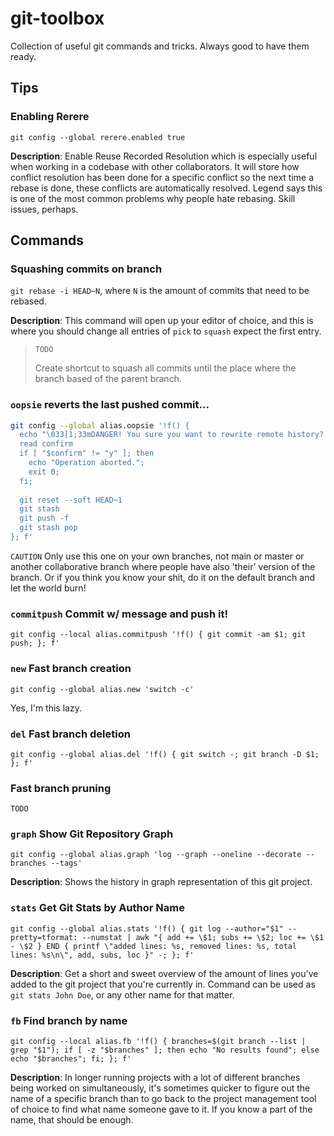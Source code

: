 # git-toolbox

Collection of useful git commands and tricks. Always good to have them ready.

## Tips

### Enabling Rerere

`git config --global rerere.enabled true`

**Description**: Enable Reuse Recorded Resolution which is especially useful when working in a codebase with other collaborators. It will store how conflict resolution has been done for a specific conflict so the next time a rebase is done, these conflicts are automatically resolved. Legend says this is one of the most common problems why people hate rebasing. Skill issues, perhaps.


## Commands

### Squashing commits on branch

`git rebase -i HEAD~N`, where `N` is the amount of commits that need to be rebased.

**Description**: This command will open up your editor of choice, and this is where you should change all entries of `pick` to `squash` expect the first entry. 

> `TODO`
>
> Create shortcut to squash all commits until the place where the branch based of the parent branch.

### `oopsie` reverts the last pushed commit...

```sh
git config --global alias.oopsie '!f() { 
  echo "\033[1;33mDANGER! You sure you want to rewrite remote history? (y/n): \033[0m\c"
  read confirm
  if [ "$confirm" != "y" ]; then 
    echo "Operation aborted."; 
    exit 0; 
  fi; 
  
  git reset --soft HEAD~1
  git stash
  git push -f
  git stash pop
}; f'
```

`CAUTION` Only use this one on your own branches, not main or master or another collaborative branch where people have also 'their' version of the branch. Or if you think you know your shit, do it on the default branch and let the world burn!

### `commitpush` Commit w/ message and push it!

`git config --local alias.commitpush '!f() { git commit -am $1; git push; }; f'`

### `new` Fast branch creation

`git config --global alias.new 'switch -c'`

Yes, I'm this lazy.

### `del` Fast branch deletion

`git config --global alias.del '!f() { git switch -; git branch -D $1; }; f'`

### Fast branch pruning

`TODO`

### `graph` Show Git Repository Graph

`git config --global alias.graph 'log --graph --oneline --decorate --branches --tags'`

**Description**: Shows the history in graph representation of this git project.

### `stats` Get Git Stats by Author Name

```
git config --global alias.stats '!f() { git log --author="$1" --pretty=tformat: --numstat | awk "{ add += \$1; subs += \$2; loc += \$1 - \$2 } END { printf \"added lines: %s, removed lines: %s, total lines: %s\n\", add, subs, loc }" -; }; f'
```

**Description**: Get a short and sweet overview of the amount of lines you've added to the git project that you're currently in. Command can be used as `git stats John Doe`, or any other name for that matter.


### `fb` Find branch by name

`git config --local alias.fb '!f() { branches=$(git branch --list | grep "$1"); if [ -z "$branches" ]; then echo "No results found"; else echo "$branches"; fi; }; f'`

**Description**: In longer running projects with a lot of different branches being worked on simultaneously, it's sometimes quicker to figure out the name of a specific branch than to go back to the project management tool of choice to find what name someone gave to it. If you know a part of the name, that should be enough.




